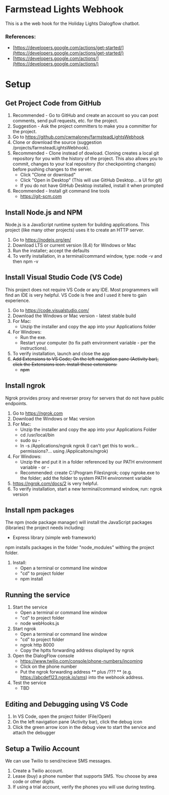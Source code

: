 # Farmstead Lights Webhook

This is a the web hook for the Holiday Lights Dialogflow chatbot.

### References:

* [https://developers.google.com/actions/get-started/](https://developers.google.com/actions/get-started/)
* [https://developers.google.com/actions/](https://developers.google.com/actions/)

# Setup

## Get Project Code from GitHub
1. Recommended - Go to GitHub and create an account so you can post comments,
send pull requests, etc. for the project.
1. Suggestion - Ask the project committers to make you a committer for the project.
1. Go to <https://github.com/cwmaloney/farmsteadLightsWebhook>
1. Clone or download the source (suggestion /projects/farmsteadLightsWebhook).
1. Recommended - Clone instead of dowload.
Cloning creates a local git repository for you with the history of the project.
This also allows you to commit, changes to your lcal repository (for checkpointing changes)
before pushing changes to the server.
   * Click "Clone or download"
   * Click "Open in Desktop" (This will use GitHub Desktop... a UI for git)
   * If you do not have GitHub Desktop installed, install it when prompted
1. Recommended - Install git command line tools
   * https://git-scm.com

## Install Node.js and NPM
Node.js is a JavaScript runtime system for building applications.
This project (like many other projects) uses it to create an HTTP server.  
1. Go to <https://nodejs.org/en/>
2. Download LTS or current version (8.4) for Windows or Mac
3. Run the installer; accept the defaults
4. To verify installation, in a terminal/command window, type: node -v and then npm -v

## Install Visual Studio Code (VS Code)
This project does not require VS Code or any IDE.
Most programmers will find an IDE is very helpful.
VS Code is free and I used it here to gain experience.
1. Go to <https://code.visualstudio.com/>
2. Download the Windows or Mac version - latest stable build
3. For Mac:
   * Unzip the installer and copy the app into your Applications folder
3. For Windows:
   * Run the exe.
   * Restart your computer (to fix path environment variable - per the instructions).
4. To verify installation, launch and close the app
5. ~~Add Extensions to VS Code; On the left navigation pane (Activity bar), click the Extensions icon. Install these extensions:~~
     * ~~npm~~ 

## Install ngrok
Ngrok provides proxy and reverser proxy for servers that do not have public endpoints.
1. Go to <https://ngrok.com>
2. Download the Windows or Mac version
3. For Mac:
   * Unzip the installer and copy the app into your Applications Folder
   * cd /usr/local/bin
   * sudo su -
   * ln -s /Applications/ngrok ngrok (I can't get this to work... permissions?... using /Applicaitons/ngrok)
4. For Windows:
   *  Unzip the and put it in a folder referenced by our PATH environment variable - or -
   * Recommended: create C:\Program Files\ngrok; copy ngroke.exe to the folder; add the folder to system PATH environment variable
5. <https://ngrok.com/docs/2> is very helpful.
6. To verify installation, start a new terminal/command window, run: ngrok version

## Install npm packages
The npm (node package manager) will install the JavaScript packages (libraries) the project needs including:
  * Express library (simple web framework)

npm installs packages in the folder "node_modules" withing the project folder.

1. Install:
   * Open a terminal or command line window
   * "cd" to project folder
   * npm install

## Running the service
1. Start the service
   * Open a terminal or command line window
   * "cd" to project folder
   * node webHooks.js
2. Start ngrok
   * Open a terminal or command line window
   * "cd" to project folder
   * ngrok http 8000
   * Copy the hptts forwarding address displayed by ngrok
3. Open the DialogFlow console
   * https://www.twilio.com/console/phone-numbers/incoming
   * Click on the phone number
   * Put the ngrok forwarding address ** plus /??? ** (e.g. https://abcdef123.ngrok.io/sms) into the
   webhook address.
4. Test the service
   * TBD

## Editing and Debugging using VS Code
1. In VS Code, open the project folder (File/Open)
1. On the left navigation pane (Activity bar), click the debug icon
1. Click the green arrow icon in the debug view to start the service and attach the debugger


## Setup a Twilio Account
We can use Twilio to send/recieve SMS messages.
1. Create a Twilio account.
1. Lease (buy) a phone number that supports SMS. You choose by area code or other digits.
1. If using a trial account, verify the phones you will use during testing.

